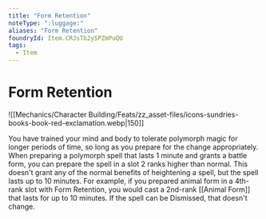 ```yaml
---
title: "Form Retention"
noteType: ":luggage:"
aliases: "Form Retention"
foundryId: Item.CRJsTb2ySPZmPuQU
tags:
  - Item
---
```


# Form Retention
![[Mechanics/Character Building/Feats/zz_asset-files/icons-sundries-books-book-red-exclamation.webp|150]]

You have trained your mind and body to tolerate polymorph magic for longer periods of time, so long as you prepare for the change appropriately. When preparing a polymorph spell that lasts 1 minute and grants a battle form, you can prepare the spell in a slot 2 ranks higher than normal. This doesn't grant any of the normal benefits of heightening a spell, but the spell lasts up to 10 minutes. For example, if you prepared animal form in a 4th-rank slot with Form Retention, you would cast a 2nd-rank [[Animal Form]] that lasts for up to 10 minutes. If the spell can be Dismissed, that doesn't change.
